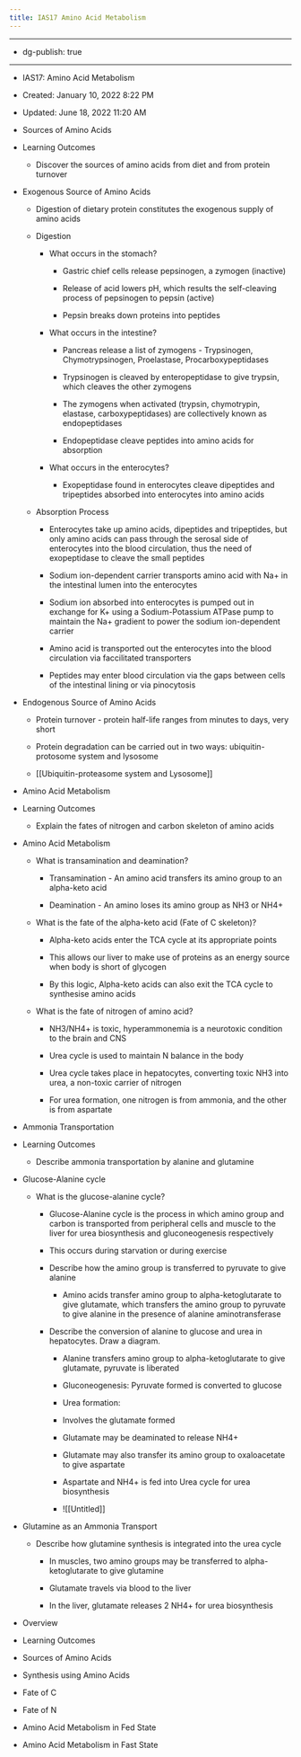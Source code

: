 ```yaml
---
title: IAS17 Amino Acid Metabolism
---
```


- --

- dg-publish: true

- --

- IAS17: Amino Acid Metabolism

- Created: January 10, 2022 8:22 PM

- Updated: June 18, 2022 11:20 AM

- Sources of Amino Acids

- Learning Outcomes
	 - Discover the sources of amino acids from diet and from protein turnover

- Exogenous Source of Amino Acids
	 - Digestion of dietary protein constitutes the exogenous supply of amino acids

	 - Digestion
		 - What occurs in the stomach?
			 - Gastric chief cells release pepsinogen, a zymogen (inactive)

			 - Release of acid lowers pH, which results the self-cleaving process of pepsinogen to pepsin (active)

			 - Pepsin breaks down proteins into peptides

		 - What occurs in the intestine?
			 - Pancreas release a list of zymogens - Trypsinogen, Chymotrypsinogen, Proelastase, Procarboxypeptidases

			 - Trypsinogen is cleaved by enteropeptidase to give trypsin, which cleaves the other zymogens

			 - The zymogens when activated (trypsin, chymotrypin, elastase, carboxypeptidases) are collectively known as endopeptidases

			 - Endopeptidase cleave peptides into amino acids for absorption

		 - What occurs in the enterocytes?
			 - Exopeptidase found in enterocytes cleave dipeptides and tripeptides absorbed into enterocytes into amino acids

	 - Absorption Process
		 - Enterocytes take up amino acids, dipeptides and tripeptides, but only amino acids can pass through the serosal side of enterocytes into the blood circulation, thus the need of exopeptidase to cleave the small peptides

		 - Sodium ion-dependent carrier transports amino acid with Na+ in the intestinal lumen into the enterocytes

		 - Sodium ion absorbed into enterocytes is pumped out in exchange for K+ using a Sodium-Potassium ATPase pump to maintain the Na+ gradient to power the sodium ion-dependent carrier

		 - Amino acid is transported out the enterocytes into the blood circulation via faccilitated transporters

		 - Peptides may enter blood circulation via the gaps between cells of the intestinal lining or via pinocytosis

- Endogenous Source of Amino Acids
	 - Protein turnover - protein half-life ranges from minutes to days, very short

	 - Protein degradation can be carried out in two ways: ubiquitin-protosome system and lysosome

	 - [[Ubiquitin-proteasome system and Lysosome]]

- Amino Acid Metabolism

- Learning Outcomes
	 - Explain the fates of nitrogen and carbon skeleton of amino acids

- Amino Acid Metabolism
	 - What is transamination and deamination?
		 - Transamination - An amino acid transfers its amino group to an alpha-keto acid

		 - Deamination - An amino loses its amino group as NH3 or NH4+

	 - What is the fate of the alpha-keto acid (Fate of C skeleton)?
		 - Alpha-keto acids enter the TCA cycle at its appropriate points

		 - This allows our liver to make use of proteins as an energy source when body is short of glycogen

		 - By this logic, Alpha-keto acids can also exit the TCA cycle to synthesise amino acids

	 - What is the fate of nitrogen of amino acid?
		 - NH3/NH4+ is toxic, hyperammonemia is a neurotoxic condition to the brain and CNS

		 - Urea cycle is used to maintain N balance in the body

		 - Urea cycle takes place in hepatocytes, converting toxic NH3 into urea, a non-toxic carrier of nitrogen

		 - For urea formation, one nitrogen is from ammonia, and the other is from aspartate

- Ammonia Transportation

- Learning Outcomes
	 - Describe ammonia transportation by alanine and glutamine

- Glucose-Alanine cycle
	 - What is the glucose-alanine cycle?
		 - Glucose-Alanine cycle is the process in which amino group and carbon is transported from peripheral cells and muscle to the liver for urea biosynthesis and gluconeogenesis respectively

		 - This occurs during starvation or during exercise

		 - Describe how the amino group is transferred to pyruvate to give alanine
			 - Amino acids transfer amino group to alpha-ketoglutarate to give glutamate, which transfers the amino group to pyruvate to give alanine in the presence of alanine aminotransferase

		 - Describe the conversion of alanine to glucose and urea in hepatocytes. Draw a diagram.
			 - Alanine transfers amino group to alpha-ketoglutarate to give glutamate, pyruvate is liberated

			 - Gluconeogenesis: Pyruvate formed is converted to glucose

			 - Urea formation:

			 - Involves the glutamate formed

			 - Glutamate may be deaminated to release NH4+

			 - Glutamate may also transfer its amino group to oxaloacetate to give aspartate

			 - Aspartate and NH4+ is fed into Urea cycle for urea biosynthesis

			 - ![[Untitled]]

- Glutamine as an Ammonia Transport
	 - Describe how glutamine synthesis is integrated into the urea cycle
		 - In muscles, two amino groups may be transferred to alpha-ketoglutarate to give glutamine

		 - Glutamate travels via blood to the liver

		 - In the liver, glutamate releases 2 NH4+ for urea biosynthesis

- Overview

- Learning Outcomes

- Sources of Amino Acids

- Synthesis using Amino Acids

- Fate of C

- Fate of N

- Amino Acid Metabolism in Fed State

- Amino Acid Metabolism in Fast State
